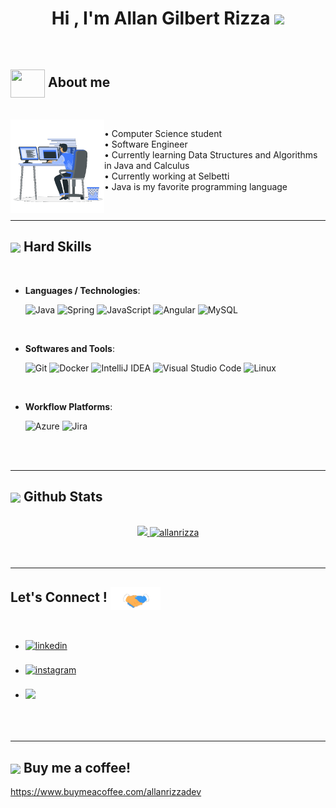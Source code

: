 <h1 align="center"><b>Hi , I'm Allan Gilbert Rizza </b><img src="https://media.giphy.com/media/hvRJCLFzcasrR4ia7z/giphy.gif" width="35"></h1>

<br>

## <img src = "https://i.pinimg.com/originals/2a/0b/d3/2a0bd3cfb855081f1080a2f3f1571df3.gif" width = 55px height = 45px align=center> **About me**

<br>

<img align="left" src="https://github.com/0xAbdulKhalid/0xAbdulKhalid/raw/main/assets/mdImages/Right_Side.gif" width = 150px>

<div align="left">

• Computer Science student<br>
• Software Engineer<br>
• Currently learning Data Structures and Algorithms in Java and Calculus<br>
• Currently working at Selbetti<br>
• Java is my favorite programming language<br>

</div>

<br>

-----

## <img src="https://media2.giphy.com/media/QssGEmpkyEOhBCb7e1/giphy.gif?cid=ecf05e47a0n3gi1bfqntqmob8g9aid1oyj2wr3ds3mg700bl&rid=giphy.gif" width ="25" align = center ><b> Hard Skills</b>
<br>

<p align="center">

- **Languages / Technologies**:
    
    ![Java](https://img.shields.io/badge/Java-ED8B00?style=for-the-badge&logo=openjdk&logoColor=white)
    ![Spring](https://img.shields.io/badge/Spring-6DB33F?style=for-the-badge&logo=spring&logoColor=white)
    ![JavaScript](https://img.shields.io/badge/javascript-%23323330.svg?style=for-the-badge&logo=javascript&logoColor=%23F7DF1E)
    ![Angular](https://img.shields.io/badge/angular-%23DD0031.svg?style=for-the-badge&logo=angular&logoColor=white)
    ![MySQL](https://img.shields.io/badge/MySQL-00000F?style=for-the-badge&logo=mysql&logoColor=white)


<br>   
    

- **Softwares and Tools**:

    ![Git](https://img.shields.io/badge/git-%23F05033.svg?style=for-the-badge&logo=git&logoColor=white)
    ![Docker](https://img.shields.io/badge/Docker-2496ED?style=for-the-badge&logo=docker&logoColor=white)
    ![IntelliJ IDEA](https://img.shields.io/badge/IntelliJ_IDEA-000000.svg?style=for-the-badge&logo=intellij-idea&logoColor=white)
    ![Visual Studio Code](https://img.shields.io/badge/Visual%20Studio%20Code-0078d7.svg?style=for-the-badge&logo=visual-studio-code&logoColor=white)
    ![Linux](https://img.shields.io/badge/Linux-FCC624?style=for-the-badge&logo=linux&logoColor=black) 

<br>

- **Workflow Platforms**:

    ![Azure](https://img.shields.io/badge/azure-%230072C6.svg?style=for-the-badge&logo=microsoftazure&logoColor=white)
    ![Jira](https://img.shields.io/badge/Jira-0052CC?style=for-the-badge&logo=Jira&logoColor=white)


</p>

<br>
<br>

-----



## <img src="https://media.giphy.com/media/iY8CRBdQXODJSCERIr/giphy.gif" width="35" style="vertical-align:middle"><b> Github Stats </b>

<br>

<div align="center">
<a href="https://github.com/allanrizza/">
  <img src="https://github-readme-stats.vercel.app/api?username=allanrizza&theme=blue-green" width="450"/>
  <img src="https://github-readme-stats.vercel.app/api/top-langs?username=allanrizza&show_icons=true&locale=en&layout=compact&line_height=20&title_color=7A7ADB&icon_color=2234AE&text_color=D3D3D3&bg_color=0,000000,130F40" width="375"  alt="allanrizza"/>
</a>
</div>
<br>
<br>


-----



## <b> Let's Connect !</b> <img src="https://github.com/0xAbdulKhalid/0xAbdulKhalid/raw/main/assets/mdImages/handshake.gif" width ="80" style="vertical-align:middle">
<br>

<ul>

<li>
    <a href="https://linkedin.com/in/allanrizza" target="_blank">
        <img src="https://img.shields.io/badge/linkedin:  allan gilbert rizza-%2300acee.svg?color=405DE6&style=for-the-badge&logo=linkedin&logoColor=white" alt=linkedin style="margin-bottom: 5px;" align=center />
    </a>
</li>

<br>

<li>
    <a href="https://instagram.com/allan_rizza" target="_blank">
        <img src="https://img.shields.io/badge/instagram:  allan gilbert rizza-%2300acee.svg?color=E1306C&style=for-the-badge&logo=instagram&logoColor=white" alt=instagram style="margin-bottom: 5px;" align=center />
    </a>
</li>

<br>

<li>
    <a href="mailto:allanrizza.dev@gmail.com" target="_blank">
        <img src="https://img.shields.io/badge/gmail:  allan gilbert rizza-%23EA4335.svg?style=for-the-badge&logo=gmail&logoColor=white" t=mail style="margin-bottom: 5px;" align=center />
    </a>
</li>
	
</ul>
<br>
<br>

-----
## <img src="https://media4.giphy.com/media/fXsmL7Yxk2ij2PHDrR/giphy.gif?cid=ecf05e479fsefs1m4bgwh2q8o7ddus0qisk3ybg28nf5xyqb&rid=giphy.gif&ct=s" width=50px align="center"> **Buy me a coffee!**
https://www.buymeacoffee.com/allanrizzadev
<br>
